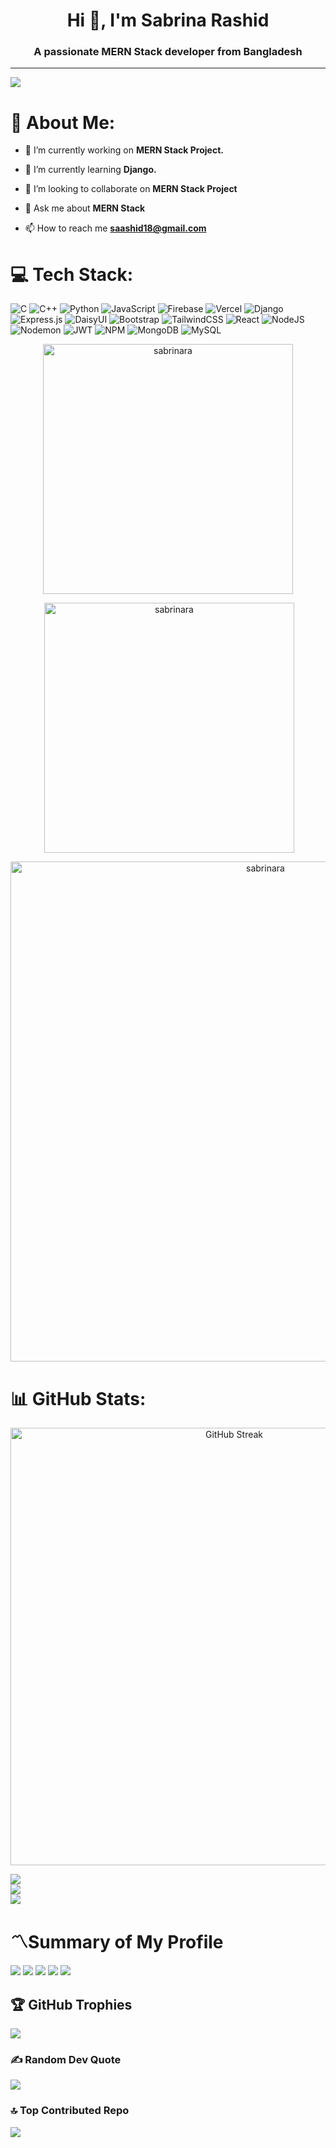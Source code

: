 <h1 align="center">Hi 👋, I'm Sabrina Rashid</h1>
<h3 align="center">A passionate MERN Stack developer from Bangladesh</h3>


---
[![](https://visitcount.itsvg.in/api?id=sabrinara&icon=9&color=1)](https://visitcount.itsvg.in)

# 💫 About Me:

- 🔭 I’m currently working on **MERN Stack Project.**

- 🌱 I’m currently learning **Django.**

- 👯 I’m looking to collaborate on **MERN Stack Project**

- 💬 Ask me about **MERN Stack**

- 📫 How to reach me **saashid18@gmail.com**


<p align="left">
</p>


# 💻 Tech Stack:
![C](https://img.shields.io/badge/c-%2300599C.svg?style=for-the-badge&logo=c&logoColor=white) ![C++](https://img.shields.io/badge/c++-%2300599C.svg?style=for-the-badge&logo=c%2B%2B&logoColor=white) ![Python](https://img.shields.io/badge/python-3670A0?style=for-the-badge&logo=python&logoColor=ffdd54) ![JavaScript](https://img.shields.io/badge/javascript-%23323330.svg?style=for-the-badge&logo=javascript&logoColor=%23F7DF1E) ![Firebase](https://img.shields.io/badge/firebase-%23039BE5.svg?style=for-the-badge&logo=firebase) ![Vercel](https://img.shields.io/badge/vercel-%23000000.svg?style=for-the-badge&logo=vercel&logoColor=white) ![Django](https://img.shields.io/badge/django-%23092E20.svg?style=for-the-badge&logo=django&logoColor=white) ![Express.js](https://img.shields.io/badge/express.js-%23404d59.svg?style=for-the-badge&logo=express&logoColor=%2361DAFB) ![DaisyUI](https://img.shields.io/badge/daisyui-5A0EF8?style=for-the-badge&logo=daisyui&logoColor=white) ![Bootstrap](https://img.shields.io/badge/bootstrap-%238511FA.svg?style=for-the-badge&logo=bootstrap&logoColor=white) ![TailwindCSS](https://img.shields.io/badge/tailwindcss-%2338B2AC.svg?style=for-the-badge&logo=tailwind-css&logoColor=white) ![React](https://img.shields.io/badge/react-%2320232a.svg?style=for-the-badge&logo=react&logoColor=%2361DAFB) ![NodeJS](https://img.shields.io/badge/node.js-6DA55F?style=for-the-badge&logo=node.js&logoColor=white) ![Nodemon](https://img.shields.io/badge/NODEMON-%23323330.svg?style=for-the-badge&logo=nodemon&logoColor=%BBDEAD) ![JWT](https://img.shields.io/badge/JWT-black?style=for-the-badge&logo=JSON%20web%20tokens) ![NPM](https://img.shields.io/badge/NPM-%23CB3837.svg?style=for-the-badge&logo=npm&logoColor=white) ![MongoDB](https://img.shields.io/badge/MongoDB-%234ea94b.svg?style=for-the-badge&logo=mongodb&logoColor=white) ![MySQL](https://img.shields.io/badge/mysql-%2300000f.svg?style=for-the-badge&logo=mysql&logoColor=white)

<p align="center" ><img align="center" width="400" src="https://github-readme-stats.vercel.app/api/top-langs?username=sabrinara&show_icons=true&locale=en&layout=compact&theme=dark" alt="sabrinara" /></p>

<p align="center">&nbsp;<img align="center" src="https://github-readme-stats.vercel.app/api?username=sabrinara&show_icons=true&locale=en" alt="sabrinara" width="400"/></p>

<p align="center" theme="dark"><img align="center" src="https://github-readme-streak-stats.herokuapp.com/?user=sabrinara&" alt="sabrinara" width="800"/></p>



# 📊 GitHub Stats:

<div align="center">
<a href="https://git.io/streak-stats">
<img src="https://github-readme-streak-stats.herokuapp.com?user=sabrinara&theme=blux&border_radius=5&background=45%2C000000%2C090757&stroke=1B1CEB&fire=EB0F01" alt="GitHub Streak"  width="700"/></a>
</div>

![](https://github-readme-stats.vercel.app/api?username=sabrinara&theme=prussian&hide_border=false&include_all_commits=true&count_private=true) <br/>
![](https://github-readme-streak-stats.herokuapp.com/?user=sabrinara&theme=prussian&hide_border=false)<br/>
![](https://github-readme-stats.vercel.app/api/top-langs/?username=sabrinara&theme=prussian&hide_border=false&include_all_commits=true&count_private=true&layout=compact)

# 〽️Summary of My Profile
![](http://github-profile-summary-cards.vercel.app/api/cards/profile-details?username=sabrinara&theme=transparent)
![](http://github-profile-summary-cards.vercel.app/api/cards/repos-per-language?username=sabrinara&theme=transparent)
![](http://github-profile-summary-cards.vercel.app/api/cards/productive-time?username=sabrinara&theme=transparent&utcOffset=8)
![](http://github-profile-summary-cards.vercel.app/api/cards/stats?username=sabrinara&theme=transparent)
![](http://github-profile-summary-cards.vercel.app/api/cards/most-commit-language?username=sabrinara&theme=transparent)


## 🏆 GitHub Trophies
![](https://github-profile-trophy.vercel.app/?username=sabrinara&theme=buddhism&no-frame=false&no-bg=true&margin-w=5) 


### ✍️ Random Dev Quote
![](https://quotes-github-readme.vercel.app/api?type=vetical&theme=tokyonight)

### 🔝 Top Contributed Repo
![](https://github-contributor-stats.vercel.app/api?username=sabrinara&limit=5&theme=nord&combine_all_yearly_contributions=true)


